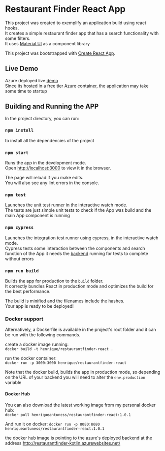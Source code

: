 # Restaurant Finder React App

This project was created to exemplify an application build using react hooks.\
It creates a simple restaurant finder app that has a search functionality with some filters.\
It uses [Material UI](https://mui.com/) as a component library

This project was bootstrapped with [Create React App](https://github.com/facebook/create-react-app).

## Live Demo
Azure deployed live [demo](https://restaurantfinder-react.azurewebsites.net/) \
Since its hosted in a free tier Azure container, the application may take some time to startup

## Building and Running the APP

In the project directory, you can run:

### `npm install`

to install all the dependencies of the project

### `npm start`

Runs the app in the development mode.\
Open [http://localhost:3000](http://localhost:3000) to view it in the browser.

The page will reload if you make edits.\
You will also see any lint errors in the console.

### `npm test`

Launches the unit test runner in the interactive watch mode.\
The tests are just simple unit tests to check if the App was build and the main App component is running

### `npm cypress`

Launches the integration test runner using cypress, in the interactive watch mode.\
Cypress tests some interaction between the components and search function of the App
it needs the [backend](https://github.com/henriqueantunes/restaurantfinder) running for tests to
complete without errors

### `npm run build`

Builds the app for production to the `build` folder.\
It correctly bundles React in production mode and optimizes the build for the best performance.

The build is minified and the filenames include the hashes.\
Your app is ready to be deployed!

### Docker support
Alternatively, a Dockerfile is available in the project's root folder and it can be run with the following commands.

create a docker image running:\
`docker build -t henrique/restaurantfinder-react .`

run the docker container:\
`docker run -p 3000:3000 henrique/restaurantfinder-react`

Note that the docker build, builds the app in production mode, so depending on the URL of your backend you will need to alter the `env.production` variable

#### Docker Hub

You can also download the latest working image from my personal docker hub:\
`docker pull henriqueantuness/restaurantfinder-react:1.0.1`

And run it on docker:
`docker run -p 8080:8080 henriqueantuness/restaurantfinder-react:1.0.1`

the docker hub image is pointing to the azure's deployed backend at the address http://restaurantfinder-kotlin.azurewebsites.net/